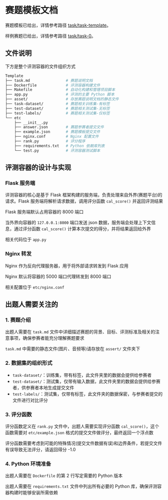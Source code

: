 # 赛题模板文档

赛题模板已给出，详情参考路径 [task/task-template](task-template)。

样例赛题已给出，详情参考路径 [task/task-0](task-0)。

## 文件说明

下方是整个评测容器的文件组织方式

```bash
Template
├── task.md                # 赛题说明文档
├── Dockerfile             # 评测容器构建文件
├── Makefile               # 自动化构建和管理项目脚本
├── app.py                 # 评测的主要 Python 脚本
├── asset/                 # 存放赛题说明文档的静态文件
├── task-dataset/          # 赛题相关训练集-有标签
├── test-dataset/          # 赛题相关测试集-无标签
├── test-labels/           # 赛题相关测试集-仅标签
└── etc
    ├── __init__.py
    ├── answer.json        # 赛题参赛者提交文件
    ├── example.json       # 赛题模板提交文件
    ├── nginx.conf         # Nginx 配置文件
    ├── rank.py            # 评分程序
    ├── requirements.txt   # Python 依赖库列表
    └── test.py            # 评测容器测试脚本
```

## 评测容器的设计与实现

### Flask 服务端

评测容器的核心是基于 Flask 框架构建的服务端，负责处理来自外界(赛题平台)的请求。Flask 服务端将解析请求数据，调用评分函数 `cal_score()` 并返回评测结果

Flask 服务端默认占用容器的 8000 端口

当外界向容器的 `127.0.0.1:8000` 端口发送 json 数据，服务端会处理上下文信息，通过评分函数 `cal_score()` 计算本次提交的得分，并将结果返回给外界

相关代码位于 `app.py`

### Nginx 转发

Nginx 作为反向代理服务器，用于将外部请求转发到 Flask 应用

Nginx 默认将容器的 5000 端口代理转发到 8000 端口

相关配置位于 `etc/nginx.conf`

## 出题人需要关注的

### 1. 赛题介绍

出题人需要在 `task.md` 文件中详细描述赛题的背景、目标、评测标准及相关的注意事项，确保参赛者能充分理解赛题要求

`task.md` 中需要的静态文件(图片、音频等)请存放在 `assert/` 文件夹下

### 2. 数据集的组织形式

- `task-dataset/`：训练集，带有标签，此文件夹里的数据会提供给参赛者
- `test-dataset/`：测试集，仅带有输入数据，此文件夹里的数据会提供给参赛者，供参赛者本地生成提交文件
- `test-labels/`：测试集，仅带有标签，此文件夹的数据保密，与参赛者提交的文件进行对比评分

### 3. 评分函数

评分函数定义在 `rank.py` 文件中，出题人需要实现评分函数 `cal_score()`，这个函数需要对 `etc/example.json` 格式的提交文件做评分，最终返回一个浮点数

评分函数需要考虑到可能的特殊情况(提交文件数据有误)和边界条件，若提交文件有误导致无法评分，请返回得分 -1.0

### 4. Python 环境准备

出题人需要在 `Dockerfile` 的第 2 行写定需要的 Python 版本

出题人需要在 `requirements.txt` 文件中列出所有必要的 Python 库，确保评测容器构建时能够安装所需依赖